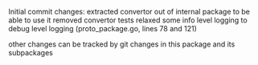 Initial commit changes:
extracted convertor out of internal package to be able to use it
removed convertor tests
relaxed some info level logging to debug level logging (proto_package.go, lines 78 and 121)

other changes can be tracked by git changes in this package and its subpackages